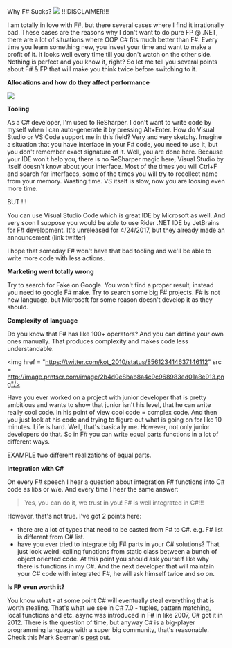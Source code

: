 Why F# Sucks?
<img src = "https://s-media-cache-ak0.pinimg.com/736x/06/f0/ee/06f0eeac077f1c29a3b4924ced5f34e4.jpg">
!!!DISCLAIMER!!!

I am totally in love with F#, but there several cases where I find it irrationally bad.
These cases are the reasons why I don't want to do pure FP @ .NET, there are a lot of situations where OOP C# fits much better than F#.
Every time you learn something new, you invest your time and want to make a profit of it. It looks well every time till you don't watch on the other side. Nothing is perfect and you know it, right?
So let me tell you several points about F# & FP that will make you think twice before switching to it.






**Allocations and how do they affect performance**

<img src = "https://media.makeameme.org/created/oh-functional-programming.jpg"/>



**Tooling**

As a C# developer, I'm used to ReSharper. I don't want to write code by myself when I can auto-generate it by pressing Alt+Enter.
How do Visual Studio or VS Code support me in this field? Very and very sketchy. Imagine a situation that you have interface in your F# code, you need to use it, but you don't remember exact signature of it. Well, you are done here. Because your IDE won't help you, there is no ReSharper magic here, Visual Studio by itself doesn't know about your interface. Most of the times you will Ctrl+F and search for interfaces, some of the times you will try to recollect name from your memory. Wasting time. VS itself is slow, now you are loosing even more time.

BUT !!!

You can use Visual Studio Code which is great IDE by Microsoft as well.
And very soon I suppose you would be able to use Rider .NET IDE by JetBrains for F# development. It's unreleased for 4/24/2017, but they already made an announcement (link twitter)

I hope that someday F# won't have that bad tooling and we'll be able to write more code with less actions.

**Marketing went totally wrong**

Try to search for Fake on Google. You won't find a proper result, instead you need to google F# make.
Try to search some big F# projects. F# is not new language, but Microsoft for some reason doesn't develop it as they should.

**Complexity of language**

Do you know that F# has like 100+ operators? And you can define your own ones manually.
That produces complexity and makes code less understandable.

<img href = "https://twitter.com/kot_2010/status/856123414637146112" src = http://image.prntscr.com/image/2b4d0e8bab8a4c9c968983ed01a8e913.png"/>

Have you ever worked on a project with junior developer that is pretty ambitious and wants to show that junior isn't his level, that he can write really cool code.
In his point of view cool code = complex code. And then you just look at his code and trying to figure out what is going on for like 10 minutes. Life is hard.
Well, that's basically me.
However, not only junior developers do that. So in F# you can write equal parts functions in a lot of different ways.

EXAMPLE two different realizations of equal parts.


**Integration with C#**

On every F# speech I hear a question about integration F# functions into C# code as libs or w/e. And every time I hear the same answer:

> Yes, you can do it, we trust in you! F# is well integrated in C#!!!

However, that's not true.
I've got 2 points here:
  * there are a lot of types that need to be casted from F# to C#. e.g. F# list is different from C# list.
  * have you ever tried to integrate big F# parts in your C# solutions? That just look weird: calling functions from static class between a bunch of object oriented code. At this point you should ask yourself like why there is functions in my C#. And the next developer that will maintain your C# code with integrated F#, he will ask himself twice and so on.


**Is FP even worth it?**

You know what - at some point C# will eventually steal everything that is worth stealing. That's what we see in C# 7.0 - tuples, pattern matching, local functions and etc. async was introduced in F# in like 2007, C# got it in 2012. There is the question of time, but anyway C# is a big-player programming language with a super big community, that's reasonable.
Check this Mark Seeman's <a href ="http://blog.ploeh.dk/2015/04/15/c-will-eventually-get-all-f-features-right/">post</a> out.
